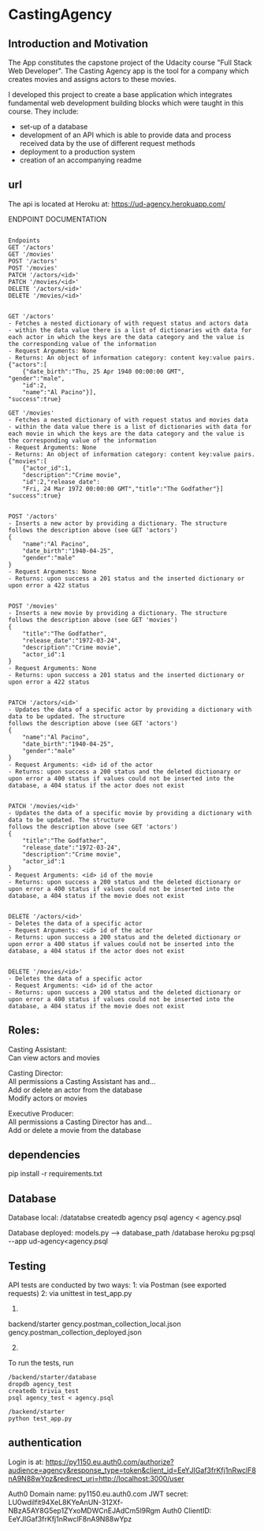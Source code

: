 # CastingAgency


Introduction and Motivation
---------------------------
The App constitutes the capstone project of the Udacity course "Full Stack Web Developer". The Casting Agency app is the tool for a company which creates movies and assigns actors to these movies.

I developed this project to create a base application which integrates fundamental web development building blocks which were taught in this course. They include:
- set-up of a database
- development of an API which is able to provide data and process received data by the use of different request methods
- deployment to a production system
- creation of an accompanying readme


url
---
The api is located at Heroku at:
https://ud-agency.herokuapp.com/ 



ENDPOINT DOCUMENTATION
```

Endpoints
GET '/actors'
GET '/movies'
POST '/actors'
POST '/movies'
PATCH '/actors/<id>'
PATCH '/movies/<id>'
DELETE '/actors/<id>'
DELETE '/movies/<id>'


GET '/actors'
- Fetches a nested dictionary of with request status and actors data 
- within the data value there is a list of dictionaries with data for each actor in which the keys are the data category and the value is the corresponding value of the information
- Request Arguments: None
- Returns: An object of information category: content key:value pairs. 
{"actors":[
    {"date_birth":"Thu, 25 Apr 1940 00:00:00 GMT",           "gender":"male",
    "id":2,
    "name":"Al Pacino"}],
"success":true}

GET '/movies'
- Fetches a nested dictionary of with request status and movies data 
- within the data value there is a list of dictionaries with data for each movie in which the keys are the data category and the value is the corresponding value of the information
- Request Arguments: None
- Returns: An object of information category: content key:value pairs. 
{"movies":[
    {"actor_id":1,
    "description":"Crime movie",
    "id":2,"release_date":
    "Fri, 24 Mar 1972 00:00:00 GMT","title":"The Godfather"}]    
"success":true}


POST '/actors'
- Inserts a new actor by providing a dictionary. The structure
follows the description above (see GET 'actors')
{
    "name":"Al Pacino",
    "date_birth":"1940-04-25",
    "gender":"male"
}
- Request Arguments: None
- Returns: upon success a 201 status and the inserted dictionary or  upon error a 422 status


POST '/movies'
- Inserts a new movie by providing a dictionary. The structure
follows the description above (see GET 'movies')
{
    "title":"The Godfather",
    "release_date":"1972-03-24",
    "description":"Crime movie",
    "actor_id":1
}
- Request Arguments: None
- Returns: upon success a 201 status and the inserted dictionary or  upon error a 422 status


PATCH '/actors/<id>'
- Updates the data of a specific actor by providing a dictionary with data to be updated. The structure
follows the description above (see GET 'actors')
{
    "name":"Al Pacino",
    "date_birth":"1940-04-25",
    "gender":"male"
}
- Request Arguments: <id> id of the actor 
- Returns: upon success a 200 status and the deleted dictionary or  upon error a 400 status if values could not be inserted into the database, a 404 status if the actor does not exist


PATCH '/movies/<id>'
- Updates the data of a specific movie by providing a dictionary with data to be updated. The structure
follows the description above (see GET 'actors')
{
    "title":"The Godfather",
    "release_date":"1972-03-24",
    "description":"Crime movie",
    "actor_id":1
}
- Request Arguments: <id> id of the movie 
- Returns: upon success a 200 status and the deleted dictionary or  upon error a 400 status if values could not be inserted into the database, a 404 status if the movie does not exist


DELETE '/actors/<id>'
- Deletes the data of a specific actor 
- Request Arguments: <id> id of the actor 
- Returns: upon success a 200 status and the deleted dictionary or  upon error a 400 status if values could not be inserted into the database, a 404 status if the actor does not exist


DELETE '/movies/<id>'
- Deletes the data of a specific actor 
- Request Arguments: <id> id of the actor 
- Returns: upon success a 200 status and the deleted dictionary or  upon error a 400 status if values could not be inserted into the database, a 404 status if the movie does not exist

```


Roles:
------
Casting Assistant:<br/>
Can view actors and movies

Casting Director:<br/>
All permissions a Casting Assistant has and…<br/>
Add or delete an actor from the database<br/>
Modify actors or movies

Executive Producer:<br/>
All permissions a Casting Director has and…<br/>
Add or delete a movie from the database



dependencies
------------
pip install -r requirements.txt


Database
-------

Database local:
/datatabse
createdb agency
psql agency < agency.psql

Database deployed:
models.py --> database_path
/database
heroku pg:psql --app ud-agency<agency.psql



Testing
--------
API tests are conducted by two ways:
1: via Postman (see exported requests)
2: via unittest in test_app.py

1)
backend/starter
gency.postman_collection_local.json
gency.postman_collection_deployed.json

2)
To run the tests, run
```
/backend/starter/database
dropdb agency_test
createdb trivia_test
psql agency_test < agency.psql
```

```
/backend/starter
python test_app.py
```



authentication
---------------
Login is at:
https://py1150.eu.auth0.com/authorize?audience=agency&response_type=token&client_id=EeYJIGaf3frKfj1nRwclF8nA9N88wYpz&redirect_uri=http://localhost:3000/user

Auth0 Domain name: py1150.eu.auth0.com
JWT secret: LU0wdilfit94XeL8KYeAnUN-312Xf-NBzA5AY8G5ep1ZYxoMDWCnEJAdCm5l9Rgm
Auth0 ClientID: EeYJIGaf3frKfj1nRwclF8nA9N88wYpz


